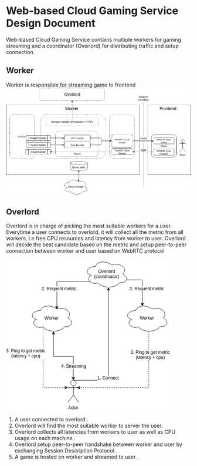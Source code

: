 # Web-based Cloud Gaming Service Design Document

Web-based Cloud Gaming Service contains multiple workers for gaming streaming and a coordinator (Overlord) for distributing traffic and setup connection.

## Worker 

Worker is responsible for streaming game to frontend 
![worker](../img/worker.png)

## Overlord

Overlord is in charge of picking the most suitable workers for a user. Everytime a user connects to overlord, it will collect all the metric from all workers, i.e free CPU resources and latency from  worker to user. Overlord will decide the best candidate based on the metric and setup peer-to-peer connection between worker and user based on WebRTC protocol

![Architecture](../img/overlord.png)

1. A user connected to overlord . 
2. Overlord will find the most suitable worker to server the user. 
3. Overlord collects all latencies from workers to user as well as CPU usage on each machine . 
4. Overlord setup peer-to-peer handshake between worker and user by exchanging Session Description Protocol . 
5. A game is hosted on worker and streamed to user . 

